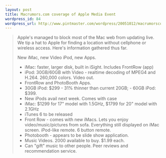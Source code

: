 ```yaml
--- 
layout: post
title: Macrumors.com coverage of Apple Media Event
wordpress_id: 84
wordpress_url: http://www.pintmaster.com/wordpress/20051012/macrumorscom-coverage-of-apple-media-event/
---
```

<blockquote>Apple's managed to block most of the Mac web from updating live. We tip a hat to Apple for finding a location without cellphone or wireless access. Here's information gathered thus far.

New iMac, new Video iPod, new Apps.

- iMac: faster, larger disk, built in iSight. Includes FrontRow (app)
- iPod: 30GB/60GB with Video - realtime decoding of MPEG4 and H.264. 260,000 colors. Video out.
- FrontRow and PhotoBooth Apps.
- 30GB iPod: $299 - 31% thinner than current 20GB; - 60GB iPod: $399.
- New iPods avail next week. Comes with case
- iMac: $1299 for 17" model with 1.5GHz, $1799 for 20" model with 2.1GHz
- iTunes 6 to be released
- Front Row - comes with new iMacs. Lets you enjoy video/music/pictures from sofa. Everything still displayed on iMac screen. iPod-like remote. 6 button remote.
- Photobooth - appears to be slide show application.
- Music Videos. 2000 available to buy. $1.99 each.
- Can "gift" music to other people. Peer reviews and recommendation service.</blockquote>
